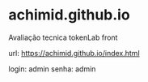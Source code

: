 # achimid.github.io
Avaliação tecnica tokenLab front

url: https://achimid.github.io/index.html

login: admin
senha: admin
